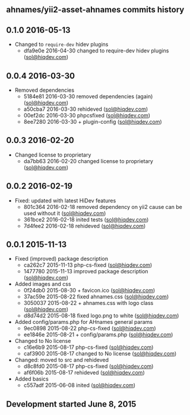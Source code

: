 ahnames/yii2-asset-ahnames commits history
------------------------------------------

## 0.1.0 2016-05-13

- Changed to `require-dev` hidev plugins
    - dfa9e0e 2016-04-30 changed to require-dev hidev plugins (sol@hiqdev.com)

## 0.0.4 2016-03-30

- Removed dependencies
    - 5184e81 2016-03-30 removed dependencies (again) (sol@hiqdev.com)
    - a50cba7 2016-03-30 rehideved (sol@hiqdev.com)
    - 00ef2dc 2016-03-30 phpcsfixed (sol@hiqdev.com)
    - 8ee7280 2016-03-30 + plugin-config (sol@hiqdev.com)

## 0.0.3 2016-02-20

- Changed license to proprietary
    - da7bb63 2016-02-20 changed license to proprietary (sol@hiqdev.com)

## 0.0.2 2016-02-19

- Fixed: updated with latest HiDev features
    - 801c364 2016-02-18 removed dependency on yii2 cause can be used without it (sol@hiqdev.com)
    - 361bce2 2016-02-18 inited tests (sol@hiqdev.com)
    - 7d4fee2 2016-02-18 rehideved (sol@hiqdev.com)

## 0.0.1 2015-11-13

- Fixed (improved) package description
    - ca262c7 2015-11-13 php-cs-fixed (sol@hiqdev.com)
    - 1477780 2015-11-13 improved package description (sol@hiqdev.com)
- Added images and css
    - 0f24db0 2015-08-30 + favicon.ico (sol@hiqdev.com)
    - 37ac59e 2015-08-22 fixed ahnames.css (sol@hiqdev.com)
    - 3050037 2015-08-22 + ahnames.css with logo class (sol@hiqdev.com)
    - d8d74d2 2015-08-18 fixed logo.png to white (sol@hiqdev.com)
- Added config/params.php for AHnames general params
    - 9ec0898 2015-08-22 php-cs-fixed (sol@hiqdev.com)
    - ee1846e 2015-08-21 + config/params.php (sol@hiqdev.com)
- Changed to No license
    - c16e6b9 2015-08-17 php-cs-fixed (sol@hiqdev.com)
    - caf3900 2015-08-17 changed to No license (sol@hiqdev.com)
- Changed: moved to src and rehideved
    - d8c8fd0 2015-08-17 php-cs-fixed (sol@hiqdev.com)
    - af6f06b 2015-08-17 rehideved (sol@hiqdev.com)
- Added basics
    - c557adf 2015-06-08 inited (sol@hiqdev.com)

## Development started June 8, 2015

